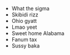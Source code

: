 - What the sigma
- Skibidi rizz
- Ohio gyatt
- Lmao yeet
- Sweet home Alabama
- Fanum tax
- Sussy baka

<!---
Brain rot is beautiful
--->
